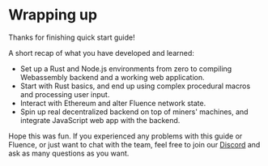 # Wrapping up
Thanks for finishing quick start guide! 

A short recap of what you have developed and learned:

- Set up a Rust and Node.js environments from zero to compiling Webassembly backend and a working web application. 
- Start with Rust basics, and end up using complex procedural macros and processing user input. 
- Interact with Ethereum and alter Fluence network state. 
- Spin up real decentralized backend on top of miners' machines, and integrate JavaScript web app with the backend.

Hope this was fun. If you experienced any problems with this guide or Fluence, or just want to chat with the team, feel free to join our [Discord](TODO) and ask as many questions as you want.
 